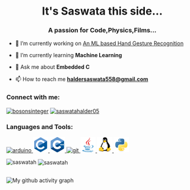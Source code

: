 <h1 align="center">It's Saswata this side...</h1>
<h3 align="center">A passion for Code,Physics,Films...</h3>

- 🔭 I’m currently working on [An ML based Hand Gesture Recognition](https://github.com/SaswataH/Bionic-Arm)

- 🌱 I’m currently learning **Machine Learning**

- 💬 Ask me about **Embedded C**

- 📫 How to reach me **haldersaswata558@gmail.com**

<h3 align="left">Connect with me:</h3>
<p align="left">
<a href="https://twitter.com/bosonsinteger" target="blank"><img align="center" src="https://raw.githubusercontent.com/rahuldkjain/github-profile-readme-generator/master/src/images/icons/Social/twitter.svg" alt="bosonsinteger" height="30" width="40" /></a>
<a href="https://linkedin.com/in/saswatahalder05" target="blank"><img align="center" src="https://raw.githubusercontent.com/rahuldkjain/github-profile-readme-generator/master/src/images/icons/Social/linked-in-alt.svg" alt="saswatahalder05" height="30" width="40" /></a>
</p>

<h3 align="left">Languages and Tools:</h3>
<p align="left"> <a href="https://www.arduino.cc/" target="_blank" rel="noreferrer"> <img src="https://cdn.worldvectorlogo.com/logos/arduino-1.svg" alt="arduino" width="40" height="40"/> </a> <a href="https://www.cprogramming.com/" target="_blank" rel="noreferrer"> <img src="https://raw.githubusercontent.com/devicons/devicon/master/icons/c/c-original.svg" alt="c" width="40" height="40"/> </a> <a href="https://www.w3schools.com/cpp/" target="_blank" rel="noreferrer"> <img src="https://raw.githubusercontent.com/devicons/devicon/master/icons/cplusplus/cplusplus-original.svg" alt="cplusplus" width="40" height="40"/> </a> <a href="https://git-scm.com/" target="_blank" rel="noreferrer"> <img src="https://www.vectorlogo.zone/logos/git-scm/git-scm-icon.svg" alt="git" width="40" height="40"/> </a> <a href="https://www.java.com" target="_blank" rel="noreferrer"> <img src="https://raw.githubusercontent.com/devicons/devicon/master/icons/java/java-original.svg" alt="java" width="40" height="40"/> </a> <a href="https://www.linux.org/" target="_blank" rel="noreferrer"> <img src="https://raw.githubusercontent.com/devicons/devicon/master/icons/linux/linux-original.svg" alt="linux" width="40" height="40"/> </a> <a href="https://www.python.org" target="_blank" rel="noreferrer"> <img src="https://raw.githubusercontent.com/devicons/devicon/master/icons/python/python-original.svg" alt="python" width="40" height="40"/> </a> </p>

<p><img align="left" src="https://github-readme-stats.vercel.app/api/top-langs?username=saswatah&show_icons=true&locale=en&layout=compact" alt="saswatah" /></p>

<p>&nbsp;<img align="center" src="https://github-readme-stats.vercel.app/api?username=saswatah&show_icons=true&locale=en" alt="saswatah" /></p>

##
![My github activity graph](https://github-readme-activity-graph.vercel.app/graph?username=SaswataH&bg_color=false&color=ffffff&line=27e8a7&point=ffffff&title_color=55e6a5&area=true&area_color=55e6a5&hide_border=true)
